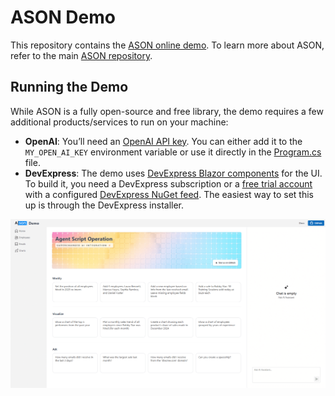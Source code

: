 # ASON Demo

This repository contains the [ASON online demo](https://ason-demo-linux-hegxhud6c8cmfkfm.centralus-01.azurewebsites.net/). To learn more about ASON, refer to the main [ASON repository](https://github.com/Alexgoon/ason).

## Running the Demo

While ASON is a fully open-source and free library, the demo requires a few additional products/services to run on your machine:

- **OpenAI**: You’ll need an [OpenAI API key](https://platform.openai.com/api-keys). You can either add it to the `MY_OPEN_AI_KEY` environment variable or use it directly in the [Program.cs](https://github.com/Alexgoon/ason-demo/blob/1408ff463aba31b355310f7c82ca8a628a0350c7/src/Program.cs#L26) file.  
- **DevExpress**: The demo uses [DevExpress Blazor components](https://www.devexpress.com/blazor/) for the UI. To build it, you need a DevExpress subscription or a [free trial account](https://www.devexpress.com/Products/Try/) with a configured [DevExpress NuGet feed](https://nuget.devexpress.com/). The easiest way to set this up is through the DevExpress installer.

![Ason DEMO](ason-demo-preview.png)
